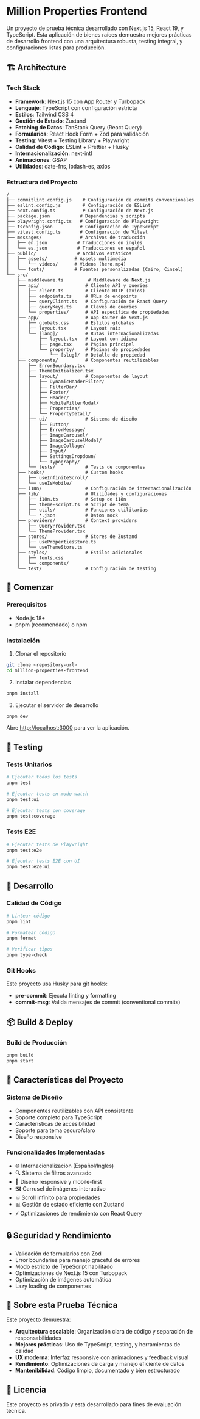 # Million Properties Frontend

Un proyecto de prueba técnica desarrollado con Next.js 15, React 19, y TypeScript. Esta aplicación de bienes raíces demuestra mejores prácticas de desarrollo frontend con una arquitectura robusta, testing integral, y configuraciones listas para producción.

## 🏗️ Architecture

### Tech Stack

- **Framework**: Next.js 15 con App Router y Turbopack
- **Lenguaje**: TypeScript con configuración estricta
- **Estilos**: Tailwind CSS 4
- **Gestión de Estado**: Zustand
- **Fetching de Datos**: TanStack Query (React Query)
- **Formularios**: React Hook Form + Zod para validación
- **Testing**: Vitest + Testing Library + Playwright
- **Calidad de Código**: ESLint + Prettier + Husky
- **Internacionalización**: next-intl
- **Animaciones**: GSAP
- **Utilidades**: date-fns, lodash-es, axios

### Estructura del Proyecto

```
/
├── commitlint.config.js    # Configuración de commits convencionales
├── eslint.config.js        # Configuración de ESLint
├── next.config.ts          # Configuración de Next.js
├── package.json           # Dependencias y scripts
├── playwright.config.ts   # Configuración de Playwright
├── tsconfig.json          # Configuración de TypeScript
├── vitest.config.ts       # Configuración de Vitest
├── messages/              # Archivos de traducción
│   ├── en.json           # Traducciones en inglés
│   └── es.json           # Traducciones en español
├── public/               # Archivos estáticos
│   ├── assets/          # Assets multimedia
│   │   └── videos/      # Videos (hero.mp4)
│   └── fonts/           # Fuentes personalizadas (Cairo, Cinzel)
└── src/
    ├── middleware.ts         # Middleware de Next.js
    ├── api/                 # Cliente API y queries
    │   ├── client.ts        # Cliente HTTP (axios)
    │   ├── endpoints.ts     # URLs de endpoints
    │   ├── queryClient.ts   # Configuración de React Query
    │   ├── queryKeys.ts     # Claves de queries
    │   └── properties/      # API específica de propiedades
    ├── app/                 # App Router de Next.js
    │   ├── globals.css      # Estilos globales
    │   ├── layout.tsx       # Layout raíz
    │   └── [lang]/          # Rutas internacionalizadas
    │       ├── layout.tsx   # Layout con idioma
    │       ├── page.tsx     # Página principal
    │       └── property/    # Páginas de propiedades
    │           └── [slug]/  # Detalle de propiedad
    ├── components/          # Componentes reutilizables
    │   ├── ErrorBoundary.tsx
    │   ├── ThemeInitializer.tsx
    │   ├── layout/          # Componentes de layout
    │   │   ├── DynamicHeaderFilter/
    │   │   ├── FilterBar/
    │   │   ├── Footer/
    │   │   ├── Header/
    │   │   ├── MobileFilterModal/
    │   │   ├── Properties/
    │   │   └── PropertyDetail/
    │   ├── ui/              # Sistema de diseño
    │   │   ├── Button/
    │   │   ├── ErrorMessage/
    │   │   ├── ImageCarousel/
    │   │   ├── ImageCarouselModal/
    │   │   ├── ImageCollage/
    │   │   ├── Input/
    │   │   ├── SettingsDropdown/
    │   │   └── Typography/
    │   └── tests/           # Tests de componentes
    ├── hooks/               # Custom hooks
    │   ├── useInfiniteScroll/
    │   └── useIsMobile/
    ├── i18n/                # Configuración de internacionalización
    ├── lib/                 # Utilidades y configuraciones
    │   ├── i18n.ts          # Setup de i18n
    │   ├── theme-script.ts  # Script de tema
    │   ├── utils/           # Funciones utilitarias
    │   └── *.json           # Datos mock
    ├── providers/           # Context providers
    │   ├── QueryProvider.tsx
    │   └── ThemeProvider.tsx
    ├── stores/              # Stores de Zustand
    │   ├── usePropertiesStore.ts
    │   └── useThemeStore.ts
    ├── styles/              # Estilos adicionales
    │   ├── fonts.css
    │   └── components/
    └── test/                # Configuración de testing
```

## 🚀 Comenzar

### Prerequisitos

- Node.js 18+
- pnpm (recomendado) o npm

### Instalación

1. Clonar el repositorio

```bash
git clone <repository-url>
cd million-properties-frontend
```

2. Instalar dependencias

```bash
pnpm install
```

3. Ejecutar el servidor de desarrollo

```bash
pnpm dev
```

Abre [http://localhost:3000](http://localhost:3000) para ver la aplicación.

## 🧪 Testing

### Tests Unitarios

```bash
# Ejecutar todos los tests
pnpm test

# Ejecutar tests en modo watch
pnpm test:ui

# Ejecutar tests con coverage
pnpm test:coverage
```

### Tests E2E

```bash
# Ejecutar tests de Playwright
pnpm test:e2e

# Ejecutar tests E2E con UI
pnpm test:e2e:ui
```

## 🔧 Desarrollo

### Calidad de Código

```bash
# Lintear código
pnpm lint

# Formatear código
pnpm format

# Verificar tipos
pnpm type-check
```

### Git Hooks

Este proyecto usa Husky para git hooks:

- **pre-commit**: Ejecuta linting y formatting
- **commit-msg**: Valida mensajes de commit (conventional commits)

## 📦 Build & Deploy

### Build de Producción

```bash
pnpm build
pnpm start
```

## 🎨 Características del Proyecto

### Sistema de Diseño

- Componentes reutilizables con API consistente
- Soporte completo para TypeScript
- Características de accesibilidad
- Soporte para tema oscuro/claro
- Diseño responsive

### Funcionalidades Implementadas

- 🌐 Internacionalización (Español/Inglés)
- 🔍 Sistema de filtros avanzado
- 📱 Diseño responsive y mobile-first
- 🖼️ Carrusel de imágenes interactivo
- ♾️ Scroll infinito para propiedades
- 📊 Gestión de estado eficiente con Zustand
- ⚡ Optimizaciones de rendimiento con React Query

## 🔒 Seguridad y Rendimiento

- Validación de formularios con Zod
- Error boundaries para manejo graceful de errores
- Modo estricto de TypeScript habilitado
- Optimizaciones de Next.js 15 con Turbopack
- Optimización de imágenes automática
- Lazy loading de componentes

## 🌟 Sobre esta Prueba Técnica

Este proyecto demuestra:

- **Arquitectura escalable**: Organización clara de código y separación de responsabilidades
- **Mejores prácticas**: Uso de TypeScript, testing, y herramientas de calidad
- **UX moderna**: Interfaz responsive con animaciones y feedback visual
- **Rendimiento**: Optimizaciones de carga y manejo eficiente de datos
- **Mantenibilidad**: Código limpio, documentado y bien estructurado

## 📄 Licencia

Este proyecto es privado y está desarrollado para fines de evaluación técnica.

